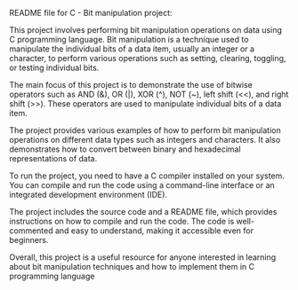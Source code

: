 README file for C - Bit manipulation project:

This project involves performing bit manipulation operations on data using C programming language. Bit manipulation is a technique used to manipulate the individual bits of a data item, usually an integer or a character, to perform various operations such as setting, clearing, toggling, or testing individual bits.

The main focus of this project is to demonstrate the use of bitwise operators such as AND (&), OR (|), XOR (^), NOT (~), left shift (<<), and right shift (>>). These operators are used to manipulate individual bits of a data item.

The project provides various examples of how to perform bit manipulation operations on different data types such as integers and characters. It also demonstrates how to convert between binary and hexadecimal representations of data.

To run the project, you need to have a C compiler installed on your system. You can compile and run the code using a command-line interface or an integrated development environment (IDE).

The project includes the source code and a README file, which provides instructions on how to compile and run the code. The code is well-commented and easy to understand, making it accessible even for beginners.

Overall, this project is a useful resource for anyone interested in learning about bit manipulation techniques and how to implement them in C programming language
